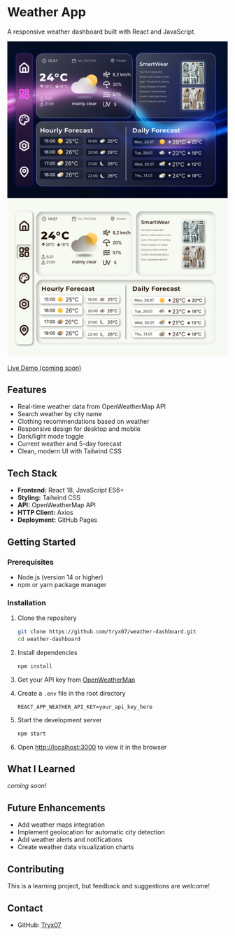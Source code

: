 # Weather App

A responsive weather dashboard built with React and JavaScript.

![Weather Dashboard Prototype Dark](screenshots/dashboard-prototype_dark.png)
![Weather Dashboard Prototype Light](screenshots/dashboard-prototype_light.png)

[Live Demo (coming soon)](https://tryx07.github.io/weather-dashboard)

## Features

- Real-time weather data from OpenWeatherMap API
- Search weather by city name
- Clothing recommendations based on weather
- Responsive design for desktop and mobile
- Dark/light mode toggle
- Current weather and 5-day forecast
- Clean, modern UI with Tailwind CSS

## Tech Stack

- **Frontend:** React 18, JavaScript ES6+
- **Styling:** Tailwind CSS
- **API:** OpenWeatherMap API
- **HTTP Client:** Axios
- **Deployment:** GitHub Pages

## Getting Started

### Prerequisites
- Node.js (version 14 or higher)
- npm or yarn package manager

### Installation

1. Clone the repository
   ```bash
   git clone https://github.com/tryx07/weather-dashboard.git
   cd weather-dashboard
   ```

2. Install dependencies
   ```bash
   npm install
   ```

3. Get your API key from [OpenWeatherMap](https://openweathermap.org/api)

4. Create a `.env` file in the root directory
   ```
   REACT_APP_WEATHER_API_KEY=your_api_key_here
   ```

5. Start the development server
   ```bash
   npm start
   ```

6. Open [http://localhost:3000](http://localhost:3000) to view it in the browser

## What I Learned

*coming soon!*

## Future Enhancements

- Add weather maps integration
- Implement geolocation for automatic city detection
- Add weather alerts and notifications
- Create weather data visualization charts

## Contributing

This is a learning project, but feedback and suggestions are welcome!

## Contact

- GitHub: [Tryx07](https://github.com/tryx07)

